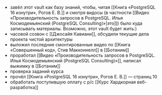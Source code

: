 - завёл этот vault как базу знаний, чтобы, читая [[Книга «PostgreSQL 16 изнутри», Рогов Е. В.]] и смотря видосы (в частности [[Видео «Производительность запросов в PostgreSQL. Илья Космодемьянский (PostgreSQL Consulting)»|это]]) было куда записывать материалы. Возможно, этот vault будет жить:)
- часовой созвон с [[Джосайя Кавиани]], обсудили текущие дела проекта чистой архитектуры
- выложил последние смонтированные видео по [[Книга «Совершенный код», Стив Макконнелл]] в [[Ботаним]]
- проработал [[Видео «Производительность запросов в PostgreSQL. Илья Космодемьянский (PostgreSQL Consulting)»]], написал выжимку в [[Ботаним]]
- проверка заданий курса
- прочёл [[Книга «PostgreSQL 16 изнутри», Рогов Е. В.]] — страниц 10
- обработать поступившую оплату с р/с [[Курс Хардкорная веб-разработка]]